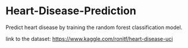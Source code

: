 # Heart-Disease-Prediction
Predict heart disease by training the random forest classification model. 

link to the dataset:
https://www.kaggle.com/ronitf/heart-disease-uci
